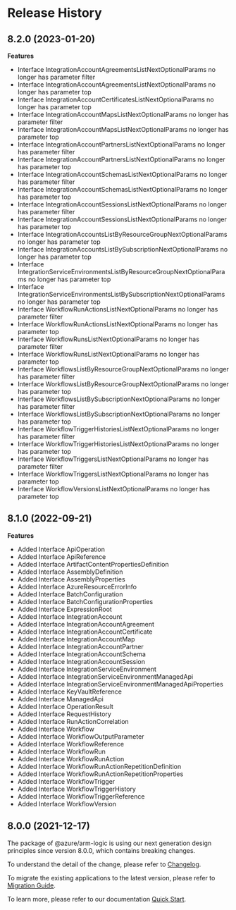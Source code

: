 # Release History
    
## 8.2.0 (2023-01-20)
    
**Features**

  - Interface IntegrationAccountAgreementsListNextOptionalParams no longer has parameter filter
  - Interface IntegrationAccountAgreementsListNextOptionalParams no longer has parameter top
  - Interface IntegrationAccountCertificatesListNextOptionalParams no longer has parameter top
  - Interface IntegrationAccountMapsListNextOptionalParams no longer has parameter filter
  - Interface IntegrationAccountMapsListNextOptionalParams no longer has parameter top
  - Interface IntegrationAccountPartnersListNextOptionalParams no longer has parameter filter
  - Interface IntegrationAccountPartnersListNextOptionalParams no longer has parameter top
  - Interface IntegrationAccountSchemasListNextOptionalParams no longer has parameter filter
  - Interface IntegrationAccountSchemasListNextOptionalParams no longer has parameter top
  - Interface IntegrationAccountSessionsListNextOptionalParams no longer has parameter filter
  - Interface IntegrationAccountSessionsListNextOptionalParams no longer has parameter top
  - Interface IntegrationAccountsListByResourceGroupNextOptionalParams no longer has parameter top
  - Interface IntegrationAccountsListBySubscriptionNextOptionalParams no longer has parameter top
  - Interface IntegrationServiceEnvironmentsListByResourceGroupNextOptionalParams no longer has parameter top
  - Interface IntegrationServiceEnvironmentsListBySubscriptionNextOptionalParams no longer has parameter top
  - Interface WorkflowRunActionsListNextOptionalParams no longer has parameter filter
  - Interface WorkflowRunActionsListNextOptionalParams no longer has parameter top
  - Interface WorkflowRunsListNextOptionalParams no longer has parameter filter
  - Interface WorkflowRunsListNextOptionalParams no longer has parameter top
  - Interface WorkflowsListByResourceGroupNextOptionalParams no longer has parameter filter
  - Interface WorkflowsListByResourceGroupNextOptionalParams no longer has parameter top
  - Interface WorkflowsListBySubscriptionNextOptionalParams no longer has parameter filter
  - Interface WorkflowsListBySubscriptionNextOptionalParams no longer has parameter top
  - Interface WorkflowTriggerHistoriesListNextOptionalParams no longer has parameter filter
  - Interface WorkflowTriggerHistoriesListNextOptionalParams no longer has parameter top
  - Interface WorkflowTriggersListNextOptionalParams no longer has parameter filter
  - Interface WorkflowTriggersListNextOptionalParams no longer has parameter top
  - Interface WorkflowVersionsListNextOptionalParams no longer has parameter top
    
    
## 8.1.0 (2022-09-21)
    
**Features**

  - Added Interface ApiOperation
  - Added Interface ApiReference
  - Added Interface ArtifactContentPropertiesDefinition
  - Added Interface AssemblyDefinition
  - Added Interface AssemblyProperties
  - Added Interface AzureResourceErrorInfo
  - Added Interface BatchConfiguration
  - Added Interface BatchConfigurationProperties
  - Added Interface ExpressionRoot
  - Added Interface IntegrationAccount
  - Added Interface IntegrationAccountAgreement
  - Added Interface IntegrationAccountCertificate
  - Added Interface IntegrationAccountMap
  - Added Interface IntegrationAccountPartner
  - Added Interface IntegrationAccountSchema
  - Added Interface IntegrationAccountSession
  - Added Interface IntegrationServiceEnvironment
  - Added Interface IntegrationServiceEnvironmentManagedApi
  - Added Interface IntegrationServiceEnvironmentManagedApiProperties
  - Added Interface KeyVaultReference
  - Added Interface ManagedApi
  - Added Interface OperationResult
  - Added Interface RequestHistory
  - Added Interface RunActionCorrelation
  - Added Interface Workflow
  - Added Interface WorkflowOutputParameter
  - Added Interface WorkflowReference
  - Added Interface WorkflowRun
  - Added Interface WorkflowRunAction
  - Added Interface WorkflowRunActionRepetitionDefinition
  - Added Interface WorkflowRunActionRepetitionProperties
  - Added Interface WorkflowTrigger
  - Added Interface WorkflowTriggerHistory
  - Added Interface WorkflowTriggerReference
  - Added Interface WorkflowVersion
    
    
## 8.0.0 (2021-12-17)

The package of @azure/arm-logic is using our next generation design principles since version 8.0.0, which contains breaking changes.

To understand the detail of the change, please refer to [Changelog](https://aka.ms/js-track2-changelog).

To migrate the existing applications to the latest version, please refer to [Migration Guide](https://aka.ms/js-track2-migration-guide).

To learn more, please refer to our documentation [Quick Start](https://aka.ms/js-track2-quickstart).

